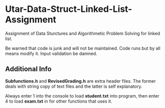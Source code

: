 # Utar-Data-Struct-Linked-List-Assignment
Assignment of Data Sturctures and Algorithmetic Problem Solving for linked list. 

Be warned that code is junk and will not be maintained. Code runs but by all means modify it. Input validation be damned.

## Additional Info
**Subfunctions.h** and **RevisedGrading.h** are extra header files. The former deals with string copy of text files and the latter is self explanatory.

Always enter 1 into the console to load **student.txt** into program, then enter 4 to load **exam.txt** in for other functions that uses it.
